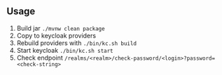 ## Usage

1. Build jar `./mvnw clean package`
2. Copy to keycloak providers
3. Rebuild providers with `./bin/kc.sh build`
4. Start keycloak `./bin/kc.sh start`
5. Check endpoint `/realms/<realm>/check-password/<login>?password=<check-string>`

